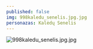 ```yaml
---
published: false
img: 998kaledu_senelis.jpg.jpg
personazas: Kalėdų Senelis
---
```

![998kaledu_senelis.jpg.jpg]({{site.baseurl}}/img/personazai/998kaledu_senelis.jpg.jpg)
